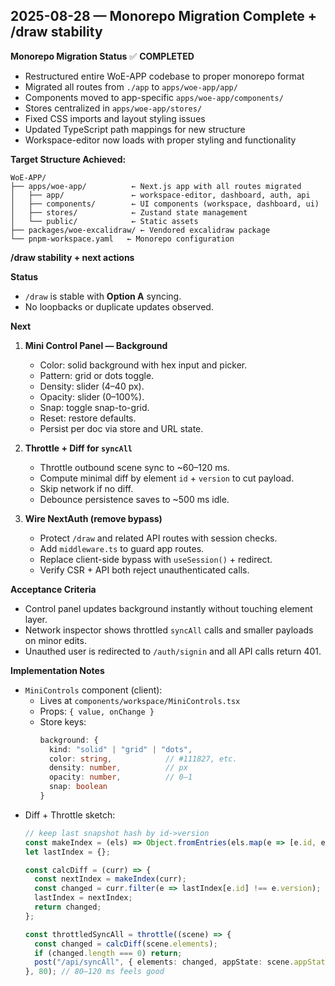 ## 2025-08-28 — Monorepo Migration Complete + /draw stability

**Monorepo Migration Status** ✅ **COMPLETED**
- Restructured entire WoE-APP codebase to proper monorepo format
- Migrated all routes from `./app` to `apps/woe-app/app/`
- Components moved to app-specific `apps/woe-app/components/`  
- Stores centralized in `apps/woe-app/stores/`
- Fixed CSS imports and layout styling issues
- Updated TypeScript path mappings for new structure
- Workspace-editor now loads with proper styling and functionality

**Target Structure Achieved:**
```
WoE-APP/
├── apps/woe-app/          ← Next.js app with all routes migrated
│   ├── app/               ← workspace-editor, dashboard, auth, api
│   ├── components/        ← UI components (workspace, dashboard, ui)
│   ├── stores/            ← Zustand state management  
│   └── public/            ← Static assets
├── packages/woe-excalidraw/ ← Vendored excalidraw package
└── pnpm-workspace.yaml   ← Monorepo configuration
```

**/draw stability + next actions**

**Status**
- `/draw` is stable with **Option A** syncing.
- No loopbacks or duplicate updates observed.

**Next**
1) **Mini Control Panel — Background**
   - Color: solid background with hex input and picker.
   - Pattern: grid or dots toggle.
   - Density: slider (4–40 px).
   - Opacity: slider (0–100%).
   - Snap: toggle snap-to-grid.
   - Reset: restore defaults.
   - Persist per doc via store and URL state.

2) **Throttle + Diff for `syncAll`**
   - Throttle outbound scene sync to ~60–120 ms.
   - Compute minimal diff by element `id` + `version` to cut payload.
   - Skip network if no diff.
   - Debounce persistence saves to ~500 ms idle.

3) **Wire NextAuth (remove bypass)**
   - Protect `/draw` and related API routes with session checks.
   - Add `middleware.ts` to guard app routes.
   - Replace client-side bypass with `useSession()` + redirect.
   - Verify CSR + API both reject unauthenticated calls.

**Acceptance Criteria**
- Control panel updates background instantly without touching element layer.
- Network inspector shows throttled `syncAll` calls and smaller payloads on minor edits.
- Unauthed user is redirected to `/auth/signin` and all API calls return 401.

**Implementation Notes**
- `MiniControls` component (client):
  - Lives at `components/workspace/MiniControls.tsx`
  - Props: `{ value, onChange }`
  - Store keys:  
    ```ts
    background: {
      kind: "solid" | "grid" | "dots",
      color: string,            // #111827, etc.
      density: number,          // px
      opacity: number,          // 0–1
      snap: boolean
    }
    ```
- Diff + Throttle sketch:
  ```ts
  // keep last snapshot hash by id->version
  const makeIndex = (els) => Object.fromEntries(els.map(e => [e.id, e.version]));
  let lastIndex = {};

  const calcDiff = (curr) => {
    const nextIndex = makeIndex(curr);
    const changed = curr.filter(e => lastIndex[e.id] !== e.version);
    lastIndex = nextIndex;
    return changed;
  };

  const throttledSyncAll = throttle((scene) => {
    const changed = calcDiff(scene.elements);
    if (changed.length === 0) return;
    post("/api/syncAll", { elements: changed, appState: scene.appState });
  }, 80); // 80–120 ms feels good
